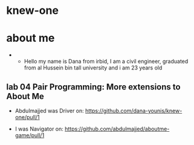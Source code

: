 # knew-one
# about me
* * Hello my name is Dana from irbid,
I am a civil engineer,
graduated from al Hussein bin tall university and i am 23 years old

## lab 04 Pair Programming: More extensions to About Me


- Abdulmajjed was  Driver on: https://github.com/dana-younis/knew-one/pull/1

- I was Navigator on:  https://github.com/abdulmajjed/aboutme-game/pull/1

